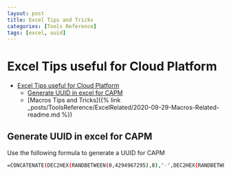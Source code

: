 ```yaml
---
layout: post
title: Excel Tips and Tricks
categories: [Tools Reference]
tags: [excel, uuid]
---
```


# Excel Tips useful for Cloud Platform

- [Excel Tips useful for Cloud Platform](#excel-tips-useful-for-cloud-platform)
  - [Generate UUID in excel for CAPM](#generate-uuid-in-excel-for-capm)
  - [Macros Tips and Tricks]({% link _posts/ToolsReference/ExcelRelated/2020-09-29-Macros-Related-readme.md %})


## Generate UUID in excel for CAPM
Use the following formula to generate a UUID for CAPM
```sh
=CONCATENATE(DEC2HEX(RANDBETWEEN(0,4294967295),8),"-",DEC2HEX(RANDBETWEEN(0,42949),4),"-",DEC2HEX(RANDBETWEEN(0,42949),4),"-",DEC2HEX(RANDBETWEEN(0,42949),4),"-",DEC2HEX(RANDBETWEEN(0,4294967295),8),DEC2HEX(RANDBETWEEN(0,42949),4))
```